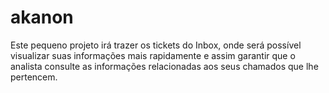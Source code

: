 # akanon
Este pequeno projeto irá trazer os tickets do Inbox, onde será possível visualizar suas informações mais rapidamente e
assim garantir que o analista consulte as informações relacionadas aos seus chamados que lhe pertencem.
